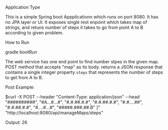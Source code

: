 
Application Type

This is a simple Spring boot Appplicationn which runs on port 8080. It has no JPA layer or UI. It exposes single rest enpoint which takes map of strings, and retuns number of steps it takes to go from point A to B according to given problem.


How to Run

gradle bootRun


The web service has one end point to find number stpes in the given map. POST method that accepts "map" as its body. returns a JSON response that
contains a single integer property `steps` that represents the number of steps to get from A to B.

Post Example:

 $curl -X POST --header "Content-Type: application/json" --head
  \"##########\",
  \"#A...#...#\",
  \"#.#.##.#.#\",
  \"#.#.##.#.#\",
  \"#.#....##\",
  \"#.#.##.#.#\",
  \"#....#...#\",
  \"#####.###.##.B\"
]" "http://localhost:8080/api/manageMaps/steps"

Output: 26






